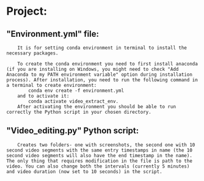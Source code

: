 #   Project:
    
##  "Environment.yml" file:
        
        It is for setting conda environment in terminal to install the necessary packages. 
        
        To create the conda environment you need to first install anaconda (if you are installing on Windows, you might need to check "Add Anaconda to my PATH environment variable" option during installation process). After installation, you need to run the following command in a terminal to create environment: 
            conda env create -f environment.yml
        and to activate it: 
            conda activate video_extract_env. 
        After activating the environment you should be able to run correctly the Python script in your chosen directory. 
    
##  "Video_editing.py" Python script:
        
        Creates two folders- one with screenshots, the second one with 10 second video segments with the same entry timestamps in name (the 10 second video segments will also have the end timestamp in the name). The only thing that requires modification in the file is path to the video. You can also change both the intervals (currently 5 minutes) and video duration (now set to 10 seconds) in the script. 